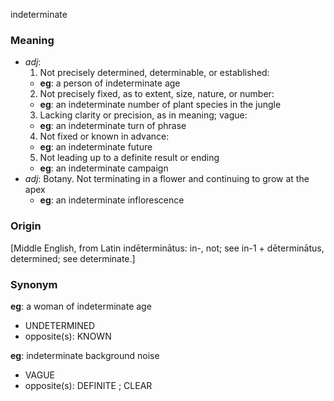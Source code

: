 indeterminate
### Meaning
+ _adj_: 
   1. Not precisely determined, determinable, or established:
    + __eg__: a person of indeterminate age
   2. Not precisely fixed, as to extent, size, nature, or number:
    + __eg__: an indeterminate number of plant species in the jungle
   3. Lacking clarity or precision, as in meaning; vague:
    + __eg__: an indeterminate turn of phrase
   4. Not fixed or known in advance:
    + __eg__: an indeterminate future
   5. Not leading up to a definite result or ending
    + __eg__: an indeterminate campaign
+ _adj_: Botany. Not terminating in a flower and continuing to grow at the apex
    + __eg__: an indeterminate inflorescence

### Origin

[Middle English, from Latin indēterminātus: in-, not; see in-1 + dēterminātus, determined; see determinate.]

### Synonym

__eg__: a woman of indeterminate age

+ UNDETERMINED
+ opposite(s): KNOWN

__eg__: indeterminate background noise

+ VAGUE
+ opposite(s): DEFINITE ; CLEAR


